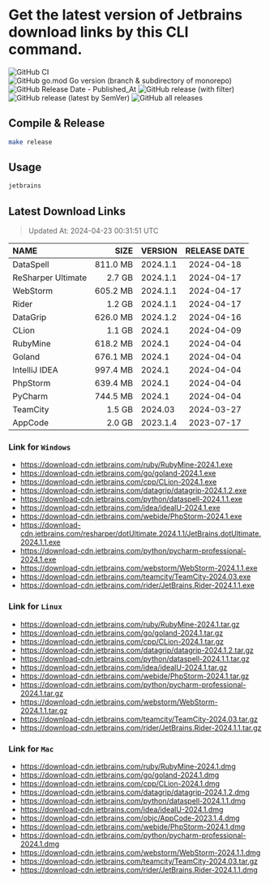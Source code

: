 # Get the latest version of Jetbrains download links by this CLI command.

![GitHub CI](https://github.com/designinlife/jetbrains/actions/workflows/ci.yml/badge.svg)
![GitHub go.mod Go version (branch & subdirectory of monorepo)](https://img.shields.io/github/go-mod/go-version/designinlife/jetbrains/master)
![GitHub Release Date - Published_At](https://img.shields.io/github/release-date/designinlife/jetbrains)
![GitHub release (with filter)](https://img.shields.io/github/v/release/designinlife/jetbrains)
![GitHub release (latest by SemVer)](https://img.shields.io/github/downloads/designinlife/jetbrains/v1.1.10/total)
![GitHub all releases](https://img.shields.io/github/downloads/designinlife/jetbrains/total)

## Compile & Release

```bash
make release
```

## Usage

```bash
jetbrains
```

## Latest Download Links

> Updated At: 2024-04-23 00:31:51 UTC

| NAME | SIZE | VERSION | RELEASE DATE |
| :-- | --: | :-- | :--: |
| DataSpell | 811.0 MB | 2024.1.1 | 2024-04-18 |
| ReSharper Ultimate | 2.7 GB | 2024.1.1 | 2024-04-17 |
| WebStorm | 605.2 MB | 2024.1.1 | 2024-04-17 |
| Rider | 1.2 GB | 2024.1.1 | 2024-04-17 |
| DataGrip | 626.0 MB | 2024.1.2 | 2024-04-16 |
| CLion | 1.1 GB | 2024.1 | 2024-04-09 |
| RubyMine | 618.2 MB | 2024.1 | 2024-04-04 |
| Goland | 676.1 MB | 2024.1 | 2024-04-04 |
| IntelliJ IDEA | 997.4 MB | 2024.1 | 2024-04-04 |
| PhpStorm | 639.4 MB | 2024.1 | 2024-04-04 |
| PyCharm | 744.5 MB | 2024.1 | 2024-04-04 |
| TeamCity | 1.5 GB | 2024.03 | 2024-03-27 |
| AppCode | 2.0 GB | 2023.1.4 | 2023-07-17 |

### Link for `Windows`

* <https://download-cdn.jetbrains.com/ruby/RubyMine-2024.1.exe>
* <https://download-cdn.jetbrains.com/go/goland-2024.1.exe>
* <https://download-cdn.jetbrains.com/cpp/CLion-2024.1.exe>
* <https://download-cdn.jetbrains.com/datagrip/datagrip-2024.1.2.exe>
* <https://download-cdn.jetbrains.com/python/dataspell-2024.1.1.exe>
* <https://download-cdn.jetbrains.com/idea/ideaIU-2024.1.exe>
* <https://download-cdn.jetbrains.com/webide/PhpStorm-2024.1.exe>
* <https://download-cdn.jetbrains.com/resharper/dotUltimate.2024.1.1/JetBrains.dotUltimate.2024.1.1.exe>
* <https://download-cdn.jetbrains.com/python/pycharm-professional-2024.1.exe>
* <https://download-cdn.jetbrains.com/webstorm/WebStorm-2024.1.1.exe>
* <https://download-cdn.jetbrains.com/teamcity/TeamCity-2024.03.exe>
* <https://download-cdn.jetbrains.com/rider/JetBrains.Rider-2024.1.1.exe>

### Link for `Linux`

* <https://download-cdn.jetbrains.com/ruby/RubyMine-2024.1.tar.gz>
* <https://download-cdn.jetbrains.com/go/goland-2024.1.tar.gz>
* <https://download-cdn.jetbrains.com/cpp/CLion-2024.1.tar.gz>
* <https://download-cdn.jetbrains.com/datagrip/datagrip-2024.1.2.tar.gz>
* <https://download-cdn.jetbrains.com/python/dataspell-2024.1.1.tar.gz>
* <https://download-cdn.jetbrains.com/idea/ideaIU-2024.1.tar.gz>
* <https://download-cdn.jetbrains.com/webide/PhpStorm-2024.1.tar.gz>
* <https://download-cdn.jetbrains.com/python/pycharm-professional-2024.1.tar.gz>
* <https://download-cdn.jetbrains.com/webstorm/WebStorm-2024.1.1.tar.gz>
* <https://download-cdn.jetbrains.com/teamcity/TeamCity-2024.03.tar.gz>
* <https://download-cdn.jetbrains.com/rider/JetBrains.Rider-2024.1.1.tar.gz>

### Link for `Mac`

* <https://download-cdn.jetbrains.com/ruby/RubyMine-2024.1.dmg>
* <https://download-cdn.jetbrains.com/go/goland-2024.1.dmg>
* <https://download-cdn.jetbrains.com/cpp/CLion-2024.1.dmg>
* <https://download-cdn.jetbrains.com/datagrip/datagrip-2024.1.2.dmg>
* <https://download-cdn.jetbrains.com/python/dataspell-2024.1.1.dmg>
* <https://download-cdn.jetbrains.com/idea/ideaIU-2024.1.dmg>
* <https://download-cdn.jetbrains.com/objc/AppCode-2023.1.4.dmg>
* <https://download-cdn.jetbrains.com/webide/PhpStorm-2024.1.dmg>
* <https://download-cdn.jetbrains.com/python/pycharm-professional-2024.1.dmg>
* <https://download-cdn.jetbrains.com/webstorm/WebStorm-2024.1.1.dmg>
* <https://download-cdn.jetbrains.com/teamcity/TeamCity-2024.03.tar.gz>
* <https://download-cdn.jetbrains.com/rider/JetBrains.Rider-2024.1.1.dmg>
